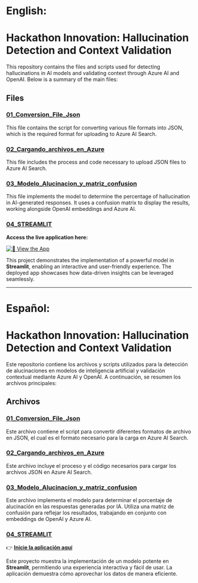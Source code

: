 # English:
# Hackathon Innovation: Hallucination Detection and Context Validation

This repository contains the files and scripts used for detecting hallucinations in AI models and validating context through Azure AI and OpenAI. Below is a summary of the main files:

## Files

### [01_Conversion_File_Json](01_Conversion_File_Json)

This file contains the script for converting various file formats into JSON, which is the required format for uploading to Azure AI Search.

### [02_Cargando_archivos_en_Azure](02_Cargando_archivos_en_Azure)

This file includes the process and code necessary to upload JSON files to Azure AI Search.

### [03_Modelo_Alucinacion_y_matriz_confusion](03_Modelo_Alucinacion_y_matriz_confusion)

This file implements the model to determine the percentage of hallucination in AI-generated responses. It uses a confusion matrix to display the results, working alongside OpenAI embeddings and Azure AI.

### [04_STREAMLIT](04_Streamlit)

**Access the live application here:**

[![🚀 View the App](https://img.shields.io/badge/🌐-Launch%20App-brightgreen)](https://app-7ahfxywhctwszumhexpetm.streamlit.app/)

This project demonstrates the implementation of a powerful model in **Streamlit**, enabling an interactive and user-friendly experience. The deployed app showcases how data-driven insights can be leveraged seamlessly.

---


# Español: 
# Hackathon Innovation: Hallucination Detection and Context Validation

Este repositorio contiene los archivos y scripts utilizados para la detección de alucinaciones en modelos de inteligencia artificial y validación contextual mediante Azure AI y OpenAI. A continuación, se resumen los archivos principales:

## Archivos

### [01_Conversion_File_Json](01_Conversion_File_Json)

Este archivo contiene el script para convertir diferentes formatos de archivo en JSON, el cual es el formato necesario para la carga en Azure AI Search. 

### [02_Cargando_archivos_en_Azure](02_Cargando_archivos_en_Azure)

Este archivo incluye el proceso y el código necesarios para cargar los archivos JSON en Azure AI Search.

### [03_Modelo_Alucinacion_y_matriz_confusion](03_Modelo_Alucinacion_y_matriz_confusion)

Este archivo implementa el modelo para determinar el porcentaje de alucinación en las respuestas generadas por IA. Utiliza una matriz de confusión para reflejar los resultados, trabajando en conjunto con embeddings de OpenAI y Azure AI.

### [04_STREAMLIT](04_Streamlit)

👉 **[Inicie la aplicación aquí](https://app-7ahfxywhctwszumhexpetm.streamlit.app/)**


Este proyecto muestra la implementación de un modelo potente en **Streamlit**, permitiendo una experiencia interactiva y fácil de usar. La aplicación demuestra cómo aprovechar los datos de manera eficiente.
